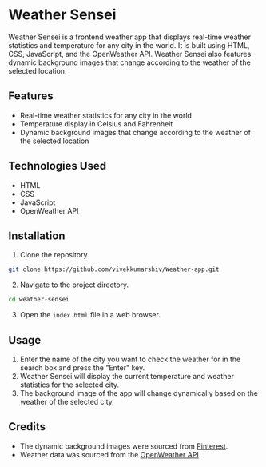 # Weather Sensei

Weather Sensei is a frontend weather app that displays real-time weather statistics and temperature for any city in the world. It is built using HTML, CSS, JavaScript, and the OpenWeather API. Weather Sensei also features dynamic background images that change according to the weather of the selected location.

## Features

- Real-time weather statistics for any city in the world
- Temperature display in Celsius and Fahrenheit
- Dynamic background images that change according to the weather of the selected location

## Technologies Used

- HTML
- CSS
- JavaScript
- OpenWeather API

## Installation

1. Clone the repository.

```bash
git clone https://github.com/vivekkumarshiv/Weather-app.git
```

2. Navigate to the project directory.

```bash
cd weather-sensei
```

3. Open the `index.html` file in a web browser.

## Usage

1. Enter the name of the city you want to check the weather for in the search box and press the "Enter" key.
2. Weather Sensei will display the current temperature and weather statistics for the selected city.
3. The background image of the app will change dynamically based on the weather of the selected city.



## Credits

- The dynamic background images were sourced from [Pinterest](https://in.pinterest.com/).
- Weather data was sourced from the [OpenWeather API](https://openweathermap.org/api).
